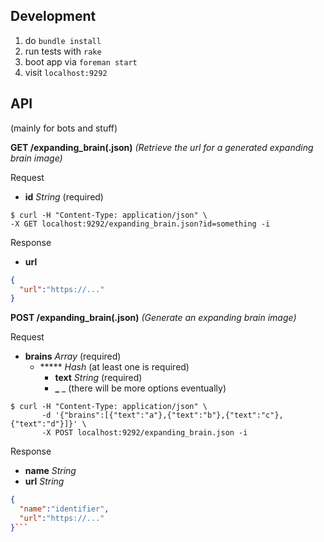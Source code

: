 ## Development
1. do `bundle install`
2. run tests with `rake`
3. boot app via `foreman start`
4. visit `localhost:9292`

## API

(mainly for bots and stuff)

**GET /expanding_brain(.json)**
*(Retrieve the url for a generated expanding brain image)*

Request
- **id** *String* (required)

```shell
$ curl -H "Content-Type: application/json" \
-X GET localhost:9292/expanding_brain.json?id=something -i
```

Response
- **url**

```json
{
  "url":"https://..."
}
```

**POST /expanding_brain(.json)**
*(Generate an expanding brain image)*

Request
- **brains** *Array* (required)
  - ***** *Hash* (at least one is required)
    - **text** *String* (required)
    - **_** _ (there will be more options eventually)

```shell
$ curl -H "Content-Type: application/json" \
       -d '{"brains":[{"text":"a"},{"text":"b"},{"text":"c"},{"text":"d"}]}' \
       -X POST localhost:9292/expanding_brain.json -i
```

Response
- **name** *String*
- **url** *String*

```json
{
  "name":"identifier",
  "url":"https://..."
}```
